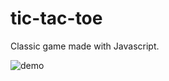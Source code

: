 # tic-tac-toe


Classic game made with Javascript. 




![demo](https://user-images.githubusercontent.com/73491053/207581827-0542664d-9d97-4b90-8488-e5489e467417.jpg)
